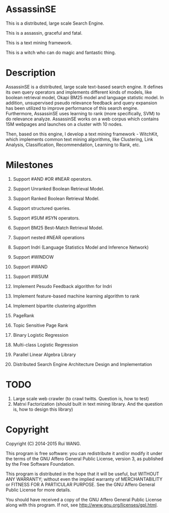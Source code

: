 AssassinSE
==========

This is a distributed, large scale Search Engine.

This is a assassin, graceful and fatal.

This is a text mining framework.

This is a witch who can do magic and fantastic thing.


Description
==========

AssassinSE is a distributed, large scale text-based search engine. It defines its own query operators and implements different kinds of models, like boolean retrieval model, Okapi BM25 model and language statistic model. In addition, unsupervised pseudo relevance feedback and query expansion has been utilized to improve performance of this search engine. Furthermore, AssassinSE uses learning to rank (more specifically, SVM) to do relevance analyze. AssassinSE works on a web corpus which contains 15M webpages and launches on a cluster with 10 nodes.

Then, based on this engine, I develop a text mining framework - WitchKit, which implements common text mining algorithms, like Clustering, Link Analysis, Classification, Recommendation, Learning to Rank, etc. 

Milestones
==========
1. Support #AND #OR #NEAR operators.

2. Support Unranked Boolean Retrieval Model.

3. Support Ranked Boolean Retrieval Model.

4. Support structured queries.

5. Support #SUM #SYN operators.

6. Support BM25 Best-Match Retrieval Model.

7. Support nested #NEAR operations

8. Support Indri (Language Statistics Model and Inference Network) 

9. Support #WINDOW

10. Support #WAND

11. Support #WSUM 

12. Implement Pesudo Feedback algorithm for Indri

13. Implement feature-based machine learning algorithm to rank

14. Implement bipartite clustering algorithm

15. PageRank 

16. Topic Sensitive Page Rank

17. Binary Logistic Regression

18. Multi-class Logistic Regression

19. Parallel Linear Algebra Library

20. Distributed Search Engine Architecture Design and Implementation


TODO
=======
1. Large scale web crawler (to crawl twitts. Question is, how to test)
2. Matrxi Factorization (should built in text mining library. And the question is, how to design this library)

Copyright
=======


   Copyright (C) 2014-2015 Rui WANG.

   This program is free software: you can redistribute it and/or modify
   it under the terms of the GNU Affero General Public License, version 3,
   as published by the Free Software Foundation.

   This program is distributed in the hope that it will be useful,
   but WITHOUT ANY WARRANTY; without even the implied warranty of
   MERCHANTABILITY or FITNESS FOR A PARTICULAR PURPOSE. See the
   GNU Affero General Public License for more details.

   You should have received a copy of the GNU Affero General Public License
   along with this program. If not, see <http://www.gnu.org/licenses/gpl.html>.
